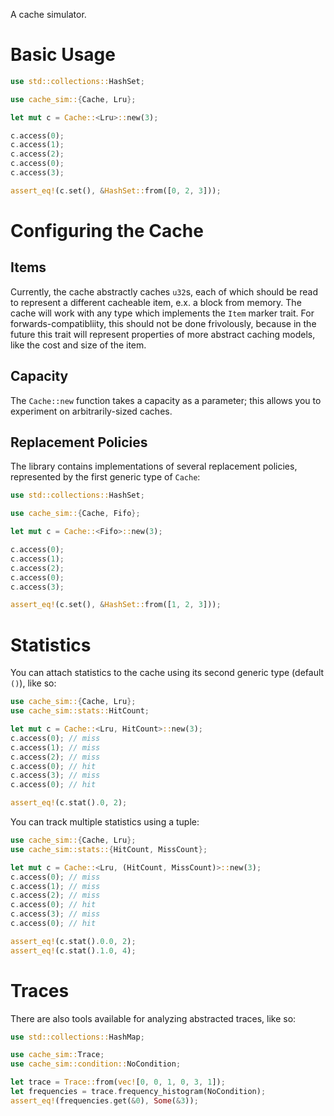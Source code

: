 A cache simulator.

# Basic Usage

```rust
use std::collections::HashSet;

use cache_sim::{Cache, Lru};

let mut c = Cache::<Lru>::new(3);

c.access(0);
c.access(1);
c.access(2);
c.access(0);
c.access(3);

assert_eq!(c.set(), &HashSet::from([0, 2, 3]));
```

# Configuring the Cache

## Items

Currently, the cache abstractly caches `u32`s, each of which should be read to
represent a different cacheable item, e.x. a block from memory. The cache will
work with any type which implements the `Item` marker trait. For
forwards-compatibliity, this should not be done frivolously, because in the
future this trait will represent properties of more abstract caching models,
like the cost and size of the item.

## Capacity

The `Cache::new` function takes a capacity as a parameter; this allows you to
experiment on arbitrarily-sized caches.

## Replacement Policies

The library contains implementations of several replacement policies,
represented by the first generic type of `Cache`:

```rust
use std::collections::HashSet;

use cache_sim::{Cache, Fifo};

let mut c = Cache::<Fifo>::new(3);

c.access(0);
c.access(1);
c.access(2);
c.access(0);
c.access(3);

assert_eq!(c.set(), &HashSet::from([1, 2, 3]));
```

# Statistics

You can attach statistics to the cache using its second generic type (default
`()`), like so:

```rust
use cache_sim::{Cache, Lru};
use cache_sim::stats::HitCount;

let mut c = Cache::<Lru, HitCount>::new(3);
c.access(0); // miss
c.access(1); // miss
c.access(2); // miss
c.access(0); // hit
c.access(3); // miss
c.access(0); // hit

assert_eq!(c.stat().0, 2);
```

You can track multiple statistics using a tuple:

```rust
use cache_sim::{Cache, Lru};
use cache_sim::stats::{HitCount, MissCount};

let mut c = Cache::<Lru, (HitCount, MissCount)>::new(3);
c.access(0); // miss
c.access(1); // miss
c.access(2); // miss
c.access(0); // hit
c.access(3); // miss
c.access(0); // hit

assert_eq!(c.stat().0.0, 2);
assert_eq!(c.stat().1.0, 4);
```

# Traces

There are also tools available for analyzing abstracted traces, like so:

```rust
use std::collections::HashMap;

use cache_sim::Trace;
use cache_sim::condition::NoCondition;

let trace = Trace::from(vec![0, 0, 1, 0, 3, 1]);
let frequencies = trace.frequency_histogram(NoCondition);
assert_eq!(frequencies.get(&0), Some(&3));
```
